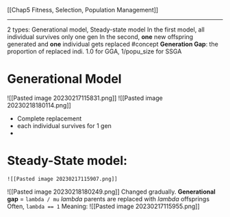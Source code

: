 [[Chap5 Fitness, Selection, Population Management]]
****
2 types:
Generational model, Steady-state model
In the first model, all individual survives only one gen
In the second, **one** new offspring generated and **one** individual gets replaced
#concept **Generation Gap**: the proportion of replaced indi.
1.0 for GGA, 1/popu_size for SSGA
# Generational Model
![[Pasted image 20230217115831.png]]
![[Pasted image 20230218180114.png]]
- Complete replacement
- each individual survives for 1 gen
- 

# Steady-State model:
	![[Pasted image 20230217115907.png]]
![[Pasted image 20230218180249.png]]
Changed gradually.
**Generational gap** = `lambda / mu`
*lambda* parents are replaced with *lambda* offsprings
Often, `lambda == 1`
Meaning:
![[Pasted image 20230217115955.png]]
